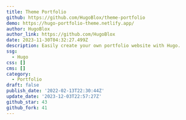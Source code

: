 ```yaml
---
title: Theme Portfolio
github: https://github.com/HugoBlox/theme-portfolio
demo: https://hugo-portfolio-theme.netlify.app/
author: HugoBlox
author_link: https://github.com/HugoBlox
date: 2023-11-30T04:32:27.499Z
description: Easily create your own portfolio website with Hugo.
ssg:
  - Hugo
css: []
cms: []
category:
  - Portfolio
draft: false
publish_date: '2022-02-13T22:30:44Z'
update_date: '2023-12-03T22:57:27Z'
github_star: 43
github_fork: 41
---
```

